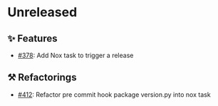 # Unreleased

## ✨ Features

* [#378](https://github.com/exasol/python-toolbox/pull/378/files): Add Nox task to trigger a release

## ⚒️ Refactorings

* [#412](https://github.com/exasol/python-toolbox/pull/412):  Refactor pre commit hook package version.py into nox task